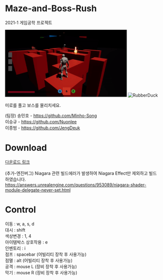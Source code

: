 # Maze-and-Boss-Rush
2021-1 게임공학 프로젝트

<img src="Image/1.gif" width="400px" height="220px" title="px(픽셀) 크기 설정" alt="RubberDuck"></img>
<img src="Image/2.gif" width="400px" height="220px" title="px(픽셀) 크기 설정" alt="RubberDuck"></img>

미로를 풀고 보스를 물리치세요.

(팀장) 송민호 - https://github.com/Minho-Song <br>
이승규 - https://github.com/Nuonlee <br>
이종범 - https://github.com/JengDeuk <br>

# Download
[다운로드 링크](https://drive.google.com/file/d/1IId4Ihhj1zkCqFeQtAvk97L9VCSRXlDs/view) <br>
<br>
(추가-엔진버그) Niagara 관련 빌드에러가 발생하여 Niagara Effect만 제외하고 빌드하였습니다. <br>
https://answers.unrealengine.com/questions/953089/niagara-shader-module-delegate-never-set.html

# Control
이동 : w, a, s, d <br>
대시 : shift <br>
색상변경 : 1, 4 <br>
아이템박스 상호작용 : e <br>
인벤토리 : i <br>
점프 : spacebar (어빌리티 장착 후 사용가능) <br>
점멸 : alt (어빌리티 장착 후 사용가능) <br>
공격 : mouse L (장비 장착 후 사용가능) <br>
막기 : mouse R (장비 장착 후 사용가능) <br>
